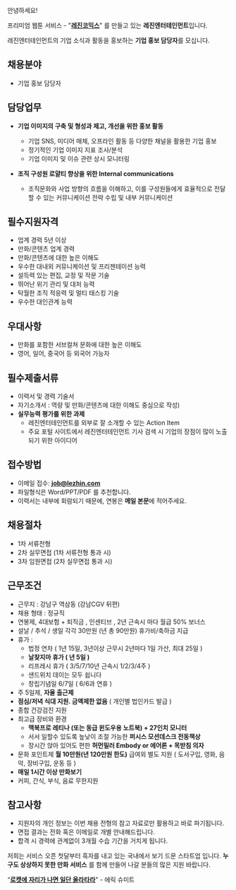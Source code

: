 안녕하세요!

프리미엄 웹툰 서비스 - "**[레진코믹스](http://www.lezhin.com)**" 를 만들고 있는 **레진엔터테인먼트**입니다.

레진엔터테인먼트의 기업 소식과 활동을 홍보하는 **기업 홍보 담당자**를 모십니다. 


## 채용분야

- 기업 홍보 담당자 


## 담당업무

- **기업 이미지의 구축 및 형성과 제고, 개선을 위한 홍보 활동**
  - 기업 SNS, 미디어 매체, 오프라인 활동 등 다양한 채널을 활용한 기업 홍보
  - 정기적인 기업 이미지 지표 조사/분석
  - 기업 이미지 및 이슈 관련 상시 모니터링

- **조직 구성원 로얄티 향상을 위한 Internal communications**
  - 조직문화와 사업 방향의 흐름을 이해하고, 이를 구성원들에게 효율적으로 전달할 수 있는 커뮤니케이션 전략 수립 및 내부 커뮤니케이션


## 필수지원자격

- 업계 경력 5년 이상 
- 만화/콘텐츠 업계 경력
- 만화/콘텐츠에 대한 높은 이해도
- 우수한 대내외 커뮤니케이션 및 프리젠테이션 능력
- 설득력 있는 편집, 교정 및 작문 기술
- 뛰어난 위기 관리 및 대처 능력 
- 탁월한 조직 적응력 및 멀티 태스킹 기술
- 우수한 대인관계 능력 


## 우대사항

- 만화를 포함한 서브컬쳐 문화에 대한 높은 이해도
- 영어, 일어, 중국어 등 외국어 가능자

 
## 필수제출서류

- 이력서 및 경력 기술서 
- 자기소개서 : 역량 및 만화/콘텐츠에 대한 이해도 중심으로 작성)
- **실무능력 평가를 위한 과제**
  - 레진엔터테인먼트를 외부로 잘 소개할 수 있는 Action Item 
  - 주요 포털 사이트에서 레진엔터테인먼트 기사 검색 시 기업의 장점이 많이 노출되기 위한 아이디어
 

## 접수방법

- 이메일 접수: **job@lezhin.com** 
- 파일형식은 Word/PPT/PDF 를 추천합니다.
- 이력서는 내부에 회람되기 때문에, 연봉은 **메일 본문**에 적어주세요.


## 채용절차 

- 1차 서류전형
- 2차 실무면접 (1차 서류전형 통과 시)
- 3차 임원면접 (2차 실무면접 통과 시)


## 근무조건

- 근무지 : 강남구 역삼동 (강남CGV 뒤편)
- 채용 형태 : 정규직
- 연봉제, 4대보험 + 퇴직금 , 인센티브 , 2년 근속시 마다 월급 50% 보너스
- 설날 / 추석 / 생일 각각 30만원 (년 총 90만원) 휴가비/축하금 지급
- 휴가 : 
  - 법정 연차 ( 1년 15일, 3년이상 근무시 2년마다 1일 가산, 최대 25일 )
  - **날찾지마 휴가 ( 년 5일 )**
  - 리프레시 휴가 ( 3/5/7/10년 근속시 1/2/3/4주 )
  - 샌드위치 데이는 모두 쉽니다
  - 창립기념일 6/7일 ( 6/6과 연휴 )
- 주 5일제, **자율 출근제**
- **점심/저녁 식대 지원. 금액제한 없음** ( 개인별 법인카드 발급 )
- 종합 건강검진 지원
- 최고급 장비와 환경
  - **맥북프로 레티나 (또는 동급 윈도우용 노트북) + 27인치 모니터** 
  - 서서 일할수 있도록 높낮이 조절 가능한 **퍼시스 모션데스크 전동책상** 
  - 장시간 앉아 있어도 편한 **허먼밀러 Embody or 에어론 + 목받침 의자**
- 문화 포인트제 **월 10만원(년 120만원 한도)** 급여외 별도 지원 ( 도서구입, 영화, 음악, 장비구입, 운동 등 )
- **매일 1시간 이상 만화보기**
- 커피, 간식, 부식, 음료 무한지원


## 참고사항

- 지원자의 개인 정보는 이번 채용 전형의 참고 자료로만 활용하고 바로 파기됩니다.
- 면접 결과는 전화 혹은 이메일로 개별 안내해드립니다.
- 합격 시 경력에 관계없이 3개월 수습 기간을 거치게 됩니다.


저희는 서비스 오픈 첫달부터 흑자를 내고 있는 국내에서 보기 드문 스타트업 입니다. **누구도 상상하지 못한 만화 서비스** 를 함께 만들어 나갈 분들의 많은 지원 바랍니다.


“[**로켓에 자리가 나면 일단 올라타라**](http://estima.wordpress.com/2012/05/28/sheryl/)" - 에릭 슈미트
